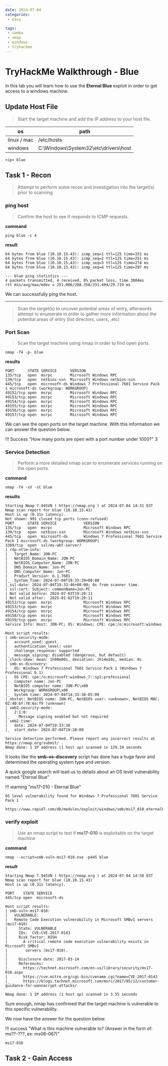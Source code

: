 ```yaml
---
date: 2024-07-04
categories:
 - easy

tags:
 - samba
 - nmap
 - windows
 - tryhackme
---
```


# TryHackMe Walkthrough - Blue

In this lab you will learn how to use the **Eternal Blue** exploit in order to get access to a windows machine.

<!-- more -->

## Update Host File

> Start the target machine and add the IP address to your host file.

| os | path |
| --- | --- |
| linux / mac | /etc/hosts |
| windows | C:\Windows\System32\etc\drivers\host |

```
<ip> blue
```

## Task 1 - Recon

>Attempt to perform some recon and investigation into the target(s) prior to scanning

### ping host

> Confirm the host to see if responds to ICMP requests.

**command**
```
ping blue -c 4
```

**result**

```
64 bytes from blue (10.10.15.43): icmp_seq=1 ttl=125 time=331 ms
64 bytes from blue (10.10.15.43): icmp_seq=2 ttl=125 time=251 ms
64 bytes from blue (10.10.15.43): icmp_seq=3 ttl=125 time=274 ms
64 bytes from blue (10.10.15.43): icmp_seq=4 ttl=125 time=297 ms

--- blue ping statistics ---
4 packets transmitted, 4 received, 0% packet loss, time 3004ms
rtt min/avg/max/mdev = 251.086/288.358/331.494/29.719 ms
```

We can successfully ping the host.

---

> Scan the target(s) to uncover potential areas of entry, afterwords attempt to enumerate in order to gather more information about the potential areas of entry (list directors, users, ,etc)

### Port Scan
> Scan the target machine using nmap in order to find open ports.  

```
nmap -T4 -p- blue
```

**results**

```
PORT      STATE SERVICE      VERSION
135/tcp   open  msrpc        Microsoft Windows RPC
139/tcp   open  netbios-ssn  Microsoft Windows netbios-ssn
445/tcp   open  microsoft-ds Windows 7 Professional 7601 Service Pack 1 microsoft-ds (workgroup: WORKGROUP)
49152/tcp open  msrpc        Microsoft Windows RPC
49153/tcp open  msrpc        Microsoft Windows RPC
49154/tcp open  msrpc        Microsoft Windows RPC
49155/tcp open  msrpc        Microsoft Windows RPC
49156/tcp open  msrpc        Microsoft Windows RPC
49157/tcp open  msrpc        Microsoft Windows RPC
```
We can see the open ports on the target machine.
With this information we can answer the question below.

!!! Success "How many ports are open with a port number under 1000?"
    3


### Service Detection
> Perform a more detailed nmap scan to enumerate services running on the open ports.

**command**
```
nmap -T4 -sV -sC blue
```

**results**
```
Starting Nmap 7.94SVN ( https://nmap.org ) at 2024-07-04 14:31 EST
Nmap scan report for blue (10.10.15.43)
Host is up (0.31s latency).
Not shown: 991 closed tcp ports (conn-refused)
PORT      STATE SERVICE            VERSION
135/tcp   open  msrpc              Microsoft Windows RPC
139/tcp   open  netbios-ssn        Microsoft Windows netbios-ssn
445/tcp   open  microsoft-ds       Windows 7 Professional 7601 Service Pack 1 microsoft-ds (workgroup: WORKGROUP)
3389/tcp  open  ssl/ms-wbt-server?
| rdp-ntlm-info: 
|   Target_Name: JON-PC
|   NetBIOS_Domain_Name: JON-PC
|   NetBIOS_Computer_Name: JON-PC
|   DNS_Domain_Name: Jon-PC
|   DNS_Computer_Name: Jon-PC
|   Product_Version: 6.1.7601
|_  System_Time: 2024-07-04T19:33:39+00:00
|_ssl-date: 2024-07-04T19:33:46+00:00; 0s from scanner time.
| ssl-cert: Subject: commonName=Jon-PC
| Not valid before: 2024-07-03T19:20:11
|_Not valid after:  2025-01-02T19:20:11
49152/tcp open  msrpc              Microsoft Windows RPC
49153/tcp open  msrpc              Microsoft Windows RPC
49154/tcp open  msrpc              Microsoft Windows RPC
49158/tcp open  msrpc              Microsoft Windows RPC
49159/tcp open  msrpc              Microsoft Windows RPC
Service Info: Host: JON-PC; OS: Windows; CPE: cpe:/o:microsoft:windows

Host script results:
| smb-security-mode: 
|   account_used: guest
|   authentication_level: user
|   challenge_response: supported
|_  message_signing: disabled (dangerous, but default)
|_clock-skew: mean: 1h00m00s, deviation: 2h14m10s, median: 0s
| smb-os-discovery: 
|   OS: Windows 7 Professional 7601 Service Pack 1 (Windows 7 Professional 6.1)
|   OS CPE: cpe:/o:microsoft:windows_7::sp1:professional
|   Computer name: Jon-PC
|   NetBIOS computer name: JON-PC\x00
|   Workgroup: WORKGROUP\x00
|_  System time: 2024-07-04T14:33:38-05:00
|_nbstat: NetBIOS name: JON-PC, NetBIOS user: <unknown>, NetBIOS MAC: 02:40:bf:78:6a:f9 (unknown)
| smb2-security-mode: 
|   2:1:0: 
|_    Message signing enabled but not required
| smb2-time: 
|   date: 2024-07-04T19:33:38
|_  start_date: 2024-07-04T19:20:09

Service detection performed. Please report any incorrect results at https://nmap.org/submit/ .
Nmap done: 1 IP address (1 host up) scanned in 129.19 seconds

```
It looks like the **smb-os-discovery** script has done has a huge favor and determined the operating system type and version.

A quick google search will lead us to details about an OS level vulnerability named "Eternal Blue"

!!! warning "ms17-010 - Eternal Blue"

    
    OS level vulnerability found for Windows 7 Professional 7601 Service Pack 1

    https://www.rapid7.com/db/modules/exploit/windows/smb/ms17_010_eternalblue/

### verify exploit

> Use an nmap script to test if **ms17-010** is exploitable on the target machine

**command**
```
nmap --script=smb-vuln-ms17-010.nse -p445 blue
```

**result**
```
Starting Nmap 7.94SVN ( https://nmap.org ) at 2024-07-04 14:50 EST
Nmap scan report for blue (10.10.15.43)
Host is up (0.31s latency).

PORT    STATE SERVICE
445/tcp open  microsoft-ds

Host script results:
| smb-vuln-ms17-010: 
|   VULNERABLE:
|   Remote Code Execution vulnerability in Microsoft SMBv1 servers (ms17-010)
|     State: VULNERABLE
|     IDs:  CVE:CVE-2017-0143
|     Risk factor: HIGH
|       A critical remote code execution vulnerability exists in Microsoft SMBv1
|        servers (ms17-010).
|           
|     Disclosure date: 2017-03-14
|     References:
|       https://technet.microsoft.com/en-us/library/security/ms17-010.aspx
|       https://cve.mitre.org/cgi-bin/cvename.cgi?name=CVE-2017-0143
|_      https://blogs.technet.microsoft.com/msrc/2017/05/12/customer-guidance-for-wannacrypt-attacks/

Nmap done: 1 IP address (1 host up) scanned in 3.55 seconds

```

Sure enough, nmap has confirmed that the target machine is vulnerable to this specific vulnerability. 

We now have the answer for the question below.

!!! success "What is this machine vulnerable to? (Answer in the form of: ms??-???, ex: ms08-067)"

    ms17-010


## Task 2 - Gain Access
